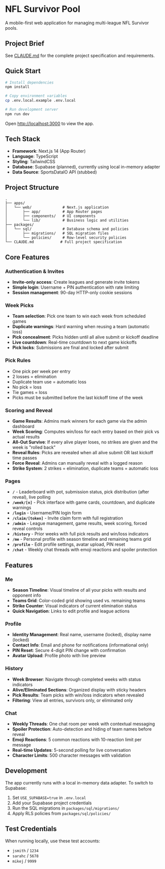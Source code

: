 # NFL Survivor Pool

A mobile-first web application for managing multi-league NFL Survivor pools.

## Project Brief

See [CLAUDE.md](./CLAUDE.md) for the complete project specification and requirements.

## Quick Start

```bash
# Install dependencies
npm install

# Copy environment variables
cp .env.local.example .env.local

# Run development server
npm run dev
```

Open [http://localhost:3000](http://localhost:3000) to view the app.

## Tech Stack

- **Framework**: Next.js 14 (App Router)
- **Language**: TypeScript
- **Styling**: TailwindCSS
- **Database**: Supabase (planned), currently using local in-memory adapter
- **Data Source**: SportsDataIO API (stubbed)

## Project Structure

```
.
├── apps/
│   └── web/              # Next.js application
│       ├── app/          # App Router pages
│       ├── components/   # UI components
│       └── lib/          # Business logic and utilities
├── packages/
│   └── sql/              # Database schema and policies
│       ├── migrations/   # SQL migration files
│       └── policies/     # Row-level security policies
└── CLAUDE.md            # Full project specification
```

## Core Features

### Authentication & Invites
- **Invite-only access**: Create leagues and generate invite tokens
- **Simple login**: Username + PIN authentication with rate limiting
- **Session management**: 90-day HTTP-only cookie sessions

### Week Picks
- **Team selection**: Pick one team to win each week from scheduled games
- **Duplicate warnings**: Hard warning when reusing a team (automatic loss)
- **Pick concealment**: Picks hidden until all alive submit or kickoff deadline
- **Live countdown**: Real-time countdown to next game kickoffs
- **Pick locks**: Submissions are final and locked after submit

### Pick Rules
- One pick per week per entry
- 2 losses = elimination
- Duplicate team use = automatic loss
- No pick = loss
- Tie games = loss
- Picks must be submitted before the last kickoff time of the week

### Scoring and Reveal
- **Game Results**: Admins mark winners for each game via the admin dashboard
- **Week Scoring**: Computes win/loss for each entry based on their pick vs actual results
- **All-Out Survive**: If every alive player loses, no strikes are given and the week is "rolled back"
- **Reveal Rules**: Picks are revealed when all alive submit OR last kickoff time passes
- **Force Reveal**: Admins can manually reveal with a logged reason
- **Strike System**: 2 strikes = elimination, duplicate teams = automatic loss

### Pages
- **`/`** - Leaderboard with pot, submission status, pick distribution (after reveal), live polling
- **`/week/[n]`** - Pick interface with game cards, countdown, and duplicate warnings
- **`/login`** - Username/PIN login form
- **`/claim/[token]`** - Invite claim form with full registration
- **`/admin`** - League management, game results, week scoring, forced reveal controls
- **`/history`** - Prior weeks with full pick results and win/loss indicators
- **`/me`** - Personal profile with season timeline and remaining teams grid
- **`/profile`** - Edit profile settings, avatar upload, PIN reset
- **`/chat`** - Weekly chat threads with emoji reactions and spoiler protection

## Features

### Me
- **Season Timeline**: Visual timeline of all your picks with results and opponent info
- **Teams Grid**: Color-coded grid showing used vs. remaining teams
- **Strike Counter**: Visual indicators of current elimination status
- **Quick Navigation**: Links to edit profile and league actions

### Profile
- **Identity Management**: Real name, username (locked), display name (locked)  
- **Contact Info**: Email and phone for notifications (informational only)
- **PIN Reset**: Secure 4-digit PIN change with confirmation
- **Avatar Upload**: Profile photo with live preview

### History
- **Week Browser**: Navigate through completed weeks with status indicators
- **Alive/Eliminated Sections**: Organized display with sticky headers
- **Pick Results**: Team picks with win/loss indicators when revealed
- **Filtering**: View all entries, survivors only, or eliminated only

### Chat
- **Weekly Threads**: One chat room per week with contextual messaging
- **Spoiler Protection**: Auto-detection and hiding of team names before reveal
- **Emoji Reactions**: 5 common reactions with 10-reaction limit per message
- **Real-time Updates**: 5-second polling for live conversation
- **Character Limits**: 500 character messages with validation

## Development

The app currently runs with a local in-memory data adapter. To switch to Supabase:

1. Set `USE_SUPABASE=true` in `.env.local`
2. Add your Supabase project credentials
3. Run the SQL migrations in `packages/sql/migrations/`
4. Apply RLS policies from `packages/sql/policies/`

## Test Credentials

When running locally, use these test accounts:
- `jsmith` / `1234`
- `sarahc` / `5678` 
- `mikej` / `9999`